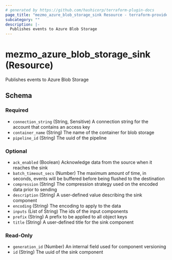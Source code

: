 ```yaml
---
# generated by https://github.com/hashicorp/terraform-plugin-docs
page_title: "mezmo_azure_blob_storage_sink Resource - terraform-provider-mezmo"
subcategory: ""
description: |-
  Publishes events to Azure Blob Storage
---
```


# mezmo_azure_blob_storage_sink (Resource)

Publishes events to Azure Blob Storage



<!-- schema generated by tfplugindocs -->
## Schema

### Required

- `connection_string` (String, Sensitive) A connection string for the account that contains an access key
- `container_name` (String) The name of the container for blob storage
- `pipeline_id` (String) The uuid of the pipeline

### Optional

- `ack_enabled` (Boolean) Acknowledge data from the source when it reaches the sink
- `batch_timeout_secs` (Number) The maximum amount of time, in seconds, events will be buffered before being flushed to the destination
- `compression` (String) The compression strategy used on the encoded data prior to sending
- `description` (String) A user-defined value describing the sink component
- `encoding` (String) The encoding to apply to the data
- `inputs` (List of String) The ids of the input components
- `prefix` (String) A prefix to be applied to all object keys
- `title` (String) A user-defined title for the sink component

### Read-Only

- `generation_id` (Number) An internal field used for component versioning
- `id` (String) The uuid of the sink component


